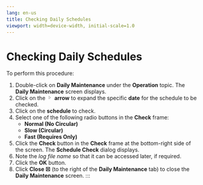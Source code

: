 ```yaml
---
lang: en-us
title: Checking Daily Schedules
viewport: width=device-width, initial-scale=1.0
---
```


#  Checking Daily Schedules

To perform this procedure:

1.  Double-click on **Daily Maintenance** under the **Operation** topic.
    The **Daily Maintenance** screen displays.
2.  Click on the ![](../../../Resources/Images/EM/EMarrowtoexpand.png)
    **arrow** to expand the specific **date** for the schedule to be
    checked.
3.  Click on the **schedule** to check.
4.  Select one of the following radio buttons in the **Check** frame:
    -   **Normal (No Circular)**
    -   **Slow (Circular)**
    -   **Fast (Requires Only)**
5.  Click the **Check** button in the **Check** frame at the
    bottom-right side of the screen. The **Schedule Check** dialog
    displays.
6.  Note the *log file* *name* so that it can be accessed later, if
    required.
7.  Click the **OK** button.
8.  Click **Close ☒** (to the right of the **Daily Maintenance** tab) to
    close the **Daily Maintenance** screen.
:::

 

